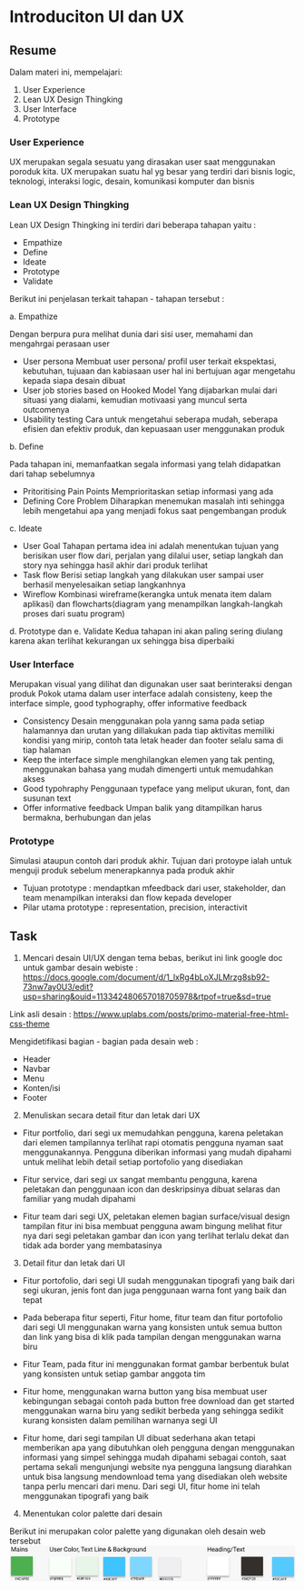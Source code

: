 # Introduciton UI dan UX

## Resume
Dalam materi ini, mempelajari:
1. User Experience
2. Lean UX Design Thingking
3. User Interface
4. Prototype


### User Experience
UX merupakan segala sesuatu yang dirasakan user saat menggunakan poroduk kita.
UX merupakan suatu hal yg besar yang terdiri dari bisnis logic, teknologi, interaksi logic, desain, komunikasi komputer dan bisnis


### Lean UX Design Thingking
Lean UX Design Thingking ini terdiri dari beberapa tahapan yaitu :
- Empathize
- Define
- Ideate
- Prototype
- Validate

Berikut ini penjelasan terkait tahapan - tahapan tersebut :

a. Empathize 

Dengan berpura pura melihat dunia dari sisi user, memahami dan mengahrgai perasaan user
- User persona
Membuat user persona/ profil user terkait ekspektasi, kebutuhan, tujuaan dan kabiasaan user
hal ini bertujuan agar mengetahu kepada siapa desain dibuat
- User job stories based on Hooked Model
Yang dijabarkan mulai dari situasi yang dialami, kemudian motivaasi yang muncul serta outcomenya
- Usability testing
Cara untuk mengetahui seberapa mudah, seberapa efisien dan efektiv produk, dan kepuasaan user menggunakan produk

b. Define

Pada tahapan ini, memanfaatkan segala informasi yang telah didapatkan dari tahap sebelumnya
- Pritoritising Pain Points
Memprioritaskan setiap informasi yang ada
- Defining Core Problem
Diharapkan menemukan masalah inti sehingga lebih mengetahui apa yang menjadi fokus
saat pengembangan produk

c. Ideate

- User Goal
Tahapan pertama idea ini adalah menentukan tujuan yang berisikan user flow dari,  perjalan yang dilalui user, setiap langkah dan story nya sehingga hasil akhir dari produk terlihat
- Task flow
Berisi setiap langkah yang dilakukan user sampai user berhasil menyelesaikan setiap langkanhnya
- Wireflow
Kombinasi wireframe(kerangka untuk menata item dalam aplikasi) dan flowcharts(diagram yang menampilkan 
langkah-langkah proses dari suatu program)

d. Prototype dan e. Validate
Kedua tahapan ini akan paling sering diulang karena akan terlihat kekurangan ux sehingga
bisa diperbaiki


### User Interface
Merupakan visual yang dilihat dan digunakan user saat berinteraksi dengan produk
Pokok utama dalam user interface adalah consisteny, keep the interface simple, 
good typhography, offer informative feedback
- Consistency
Desain menggunakan pola yanng sama pada setiap halamannya dan urutan yang dillakukan pada tiap aktivitas memiliki kondisi yang mirip, contoh tata letak header dan footer selalu sama di tiap halaman
- Keep the interface simple
menghilangkan elemen yang tak penting, menggunakan bahasa yang mudah dimengerti untuk memudahkan akses
- Good typohraphy
Penggunaan typeface yang meliput ukuran, font, dan susunan text 
- Offer informative feedback
Umpan balik yang ditampilkan harus bermakna, berhubungan dan jelas

### Prototype
Simulasi ataupun contoh dari produk akhir. Tujuan dari protoype ialah untuk menguji produk sebelum menerapkannya pada produk akhir
- Tujuan prototype : mendaptkan mfeedback dari user, stakeholder, dan team
menampilkan interaksi dan flow kepada developer
- Pilar utama prototype : representation, precision, interactivit


## Task

1. Mencari desain UI/UX dengan tema bebas, berikut ini link google doc untuk gambar desain webiste : https://docs.google.com/document/d/1_lxRg4bLoXJLMrzg8sb92-73nw7ay0U3/edit?usp=sharing&ouid=113342480657018705978&rtpof=true&sd=true

Link asli desain : https://www.uplabs.com/posts/primo-material-free-html-css-theme

Mengidetifikasi bagian - bagian pada desain web :
- Header
- Navbar
- Menu
- Konten/isi
- Footer



2. Menuliskan secara detail fitur dan letak dari UX

- Fitur portfolio, dari segi ux memudahkan pengguna, karena peletakan dari elemen tampilannya terlihat rapi otomatis pengguna nyaman saat menggunakannya. Pengguna diberikan informasi yang mudah dipahami untuk melihat lebih detail setiap portofolio yang disediakan

- Fitur service, dari segi ux sangat membantu pengguna, karena peletakan dan penggunaan icon dan deskripsinya dibuat selaras dan familiar yang mudah dipahami

- Fitur team dari segi UX, peletakan elemen bagian surface/visual design tampilan fitur ini bisa membuat pengguna awam bingung melihat fitur nya dari segi peletakan gambar dan icon yang terlihat terlalu dekat dan tidak ada border yang membatasinya



3. Detail fitur dan letak dari UI

- Fitur portofolio, dari segi UI sudah menggunakan tipografi yang baik dari segi ukuran, jenis font dan juga penggunaan warna font yang baik dan tepat

- Pada beberapa fitur seperti, Fitur home, fitur team dan fitur portofolio dari segi UI  menggunakan warna yang konsisten untuk semua button dan link yang bisa di klik pada tampilan dengan menggunakan warna biru

- Fitur Team, pada fitur ini menggunakan format gambar berbentuk bulat yang konsisten untuk setiap gambar anggota tim 

- Fitur home, menggunakan warna button yang bisa membuat user kebingungan sebagai contoh pada button free download dan get started  menggunakan warna biru yang sedikit  berbeda yang sehingga sedikit kurang konsisten dalam pemilihan warnanya segi UI 

- Fitur home, dari segi tampilan UI dibuat sederhana akan tetapi memberikan apa yang dibutuhkan oleh pengguna dengan menggunakan informasi yang simpel sehingga mudah dipahami sebagai contoh, saat pertama sekali mengunjungi website nya pengguna langsung diarahkan untuk bisa langsung mendownload tema yang disediakan oleh website tanpa perlu mencari dari menu. Dari segi UI, fitur home ini telah menggunakan tipografi yang baik



4. Menentukan color palette dari desain

Berikut ini merupakan color palette yang digunakan oleh desain web tersebut
![gamabar one](https://github.com/MustikaSiahaan/vue_Mustika-Marito-Siahaan/blob/master/3_Introduction%20UI%20dan%20UX/screenshots/palet%20warna.jpg)


















